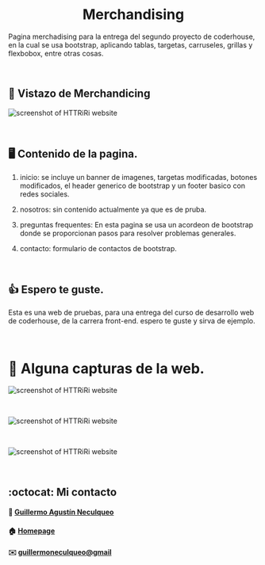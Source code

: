 <div> 
  <h1 align="center">Merchandising</h1>
  <p>
  Pagina merchadising para la entrega del segundo proyecto de coderhouse, en la cual se usa bootstrap, aplicando tablas, targetas, carruseles, grillas y flexbobox, entre otras cosas. 
  </p>
</div>

<br>

## :pushpin: Vistazo de Merchandicing
![screenshot of HTTRiRi website](https://res.cloudinary.com/dpiwmbsog/image/upload/v1665805388/imgs/capt1_jfsr6n.png)

<br>

## :desktop_computer: Contenido de la pagina.

1. inicio: se incluye un banner de imagenes, targetas modificadas, botones modificados, el header generico de bootstrap y un footer basico con redes sociales.

2. nosotros: sin contenido actualmente ya que es de pruba.

3. preguntas frequentes: En esta pagina se usa un acordeon de bootstrap donde se proporcionan pasos para resolver problemas generales.

4. contacto: formulario de contactos de bootstrap.

<br>

## 👍 Espero te guste. 
Esta es una web de pruebas, para una entrega del curso de desarrollo web de coderhouse, de la carrera front-end. espero te guste y sirva de ejemplo.

<br>

# :pushpin: Alguna capturas de la web. 
![screenshot of HTTRiRi website](https://res.cloudinary.com/dpiwmbsog/image/upload/v1665806229/imgs/capt3_wuvrpl.png)

<br>

![screenshot of HTTRiRi website](https://res.cloudinary.com/dpiwmbsog/image/upload/v1665806223/imgs/ayuda_nrnjni.png)

<br>

![screenshot of HTTRiRi website](https://res.cloudinary.com/dpiwmbsog/image/upload/v1665806391/imgs/cap4_cjjnzw.png)

<br>

## :octocat: Mi contacto
#### :bust_in_silhouette: [Guillermo Agustín Neculqueo](@guillenec)
#### :house: [Homepage](https://procedilinux.netlify.app/index.html)	

#### :envelope: [guillermoneculqueo@gmail](guillermoneculqueo@gmail.com)